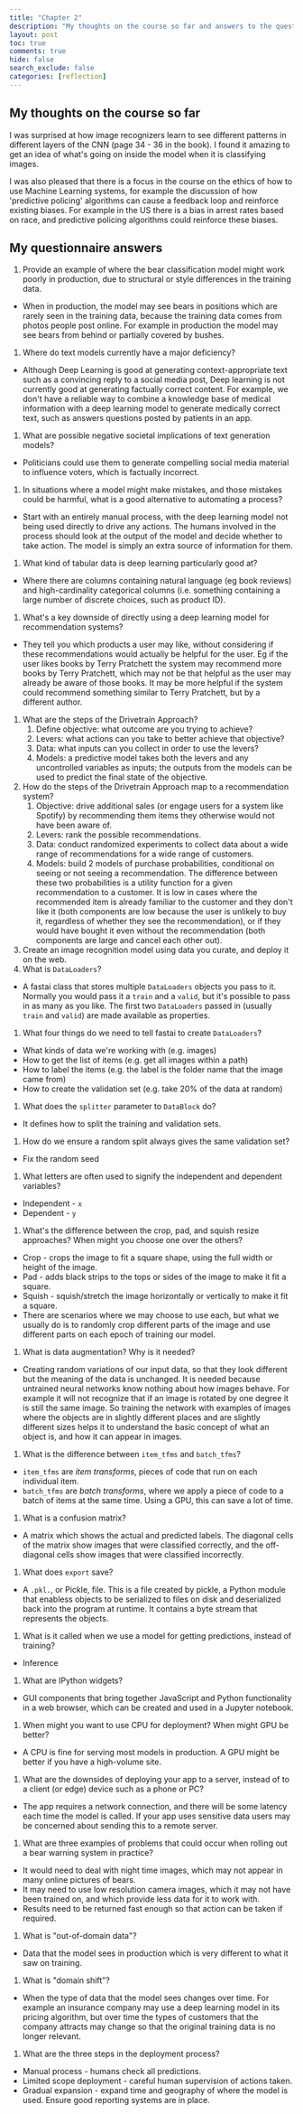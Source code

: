 ```yaml
---
title: "Chapter 2"
description: "My thoughts on the course so far and answers to the questionnaire"
layout: post
toc: true
comments: true
hide: false
search_exclude: false
categories: [reflection]
---
```


## My thoughts on the course so far
I was surprised at how image recognizers learn to see different patterns in different
layers of the CNN (page 34 - 36 in the book). I found it amazing to get an idea of
what's going on inside the model when it is classifying images.

I was also pleased that there is a focus in the course on the ethics of how to use
Machine Learning systems, for example the discussion of how 'predictive policing'
algorithms can cause a feedback loop and reinforce existing biases. For example in the
US there is a bias in arrest rates based on race, and predictive policing algorithms
could reinforce these biases.

## My questionnaire answers
1. Provide an example of where the bear classification model might work poorly in production, due to structural or style differences in the training data.
  - When in production, the model may see bears in positions which are rarely seen in the training data, because the training data comes from photos people post online. For example in production the model may see bears from behind or partially covered by bushes.
1. Where do text models currently have a major deficiency?
  - Although Deep Learning is good at generating context-appropriate text such as a convincing reply to a social media post, Deep learning is not currently good at generating factually correct content. For example, we don't have a reliable way to combine a knowledge base of medical information with a deep learning model to generate medically correct text, such as answers questions posted by patients in an app.
1. What are possible negative societal implications of text generation models?
  - Politicians could use them to generate compelling social media material to influence voters, which is factually incorrect.
1. In situations where a model might make mistakes, and those mistakes could be harmful, what is a good alternative to automating a process?
  - Start with an entirely manual process, with the deep learning model not being used directly to drive any actions. The humans involved in the process should look at the output of the model and decide whether to take action. The model is simply an extra source of information for them.
1. What kind of tabular data is deep learning particularly good at?
  - Where there are columns containing natural language (eg book reviews) and high-cardinality categorical columns (i.e. something containing a large number of discrete choices, such as product ID).
1. What's a key downside of directly using a deep learning model for recommendation systems?
  - They tell you which products a user may like, without considering if these recommendations would actually be helpful for the user. Eg if the user likes books by Terry Pratchett the system may recommend more books by Terry Pratchett, which may not be that helpful as the user may already be aware of those books. It may be more helpful if the system could recommend something similar to Terry Pratchett, but by a different author.
1. What are the steps of the Drivetrain Approach?
    1. Define objective: what outcome are you trying to achieve?
    1. Levers: what actions can you take to better achieve that objective?
    1. Data: what inputs can you collect in order to use the levers?
    1. Models: a predictive model takes both the levers and any uncontrolled variables as inputs; the outputs from the models can be used to predict the final state of the objective.
1. How do the steps of the Drivetrain Approach map to a recommendation system?
    1. Objective: drive additional sales (or engage users for a system like Spotify) by recommending them items they otherwise would not have been aware of.
    1. Levers: rank the possible recommendations.
    1. Data: conduct randomized experiments to collect data about a wide range of recommendations for a wide range of customers.
    1. Models: build 2 models of purchase probabilities, conditional on seeing or not seeing a recommendation. The difference between these two probabilities is a utility function for a given recommendation to a customer. It is low in cases where the recommended item is already familiar to the customer and they don't like it (both components are low because the user is unlikely to buy it, regardless of whether they see the recommendation), or if they would have bought it even without the recommendation (both components are large and cancel each other out).
3. Create an image recognition model using data you curate, and deploy it on the web.
4. What is `DataLoaders`?
  - A fastai class that stores multiple `DataLoaders` objects you pass to it. Normally you would pass it a `train` and a `valid`, but it's possible to pass in as many as you like. The first two `DataLoaders` passed in (usually `train` and `valid`) are made available as properties.
1. What four things do we need to tell fastai to create `DataLoaders`?
  - What kinds of data we're working with (e.g. images)
  - How to get the list of items (e.g. get all images within a path)
  - How to label the items (e.g. the label is the folder name that the image came from)
  - How to create the validation set (e.g. take 20% of the data at random)
1. What does the `splitter` parameter to `DataBlock` do?
  - It defines how to split the training and validation sets.
1. How do we ensure a random split always gives the same validation set?
  - Fix the random seed
1. What letters are often used to signify the independent and dependent variables?
  - Independent - `x`
  - Dependent - `y`
1. What's the difference between the crop, pad, and squish resize approaches? When might you choose one over the others?
  - Crop - crops the image to fit a square shape, using the full width or height of the image. 
  - Pad - adds black strips to the tops or sides of the image to make it fit a square.
  - Squish - squish/stretch the image horizontally or vertically to make it fit a square.
  - There are scenarios where we may choose to use each, but what we usually do is to randomly crop different parts of the image and use different parts on each epoch of training our model.
1. What is data augmentation? Why is it needed?
  - Creating random variations of our input data, so that they look different but the meaning of the data is unchanged. It is needed because untrained neural networks know nothing about how images behave. For example it will not recognize that if an image is rotated by one degree it is still the same image. So training the network with examples of images where the objects are in slightly different places and are slightly different sizes helps it to understand the basic concept of what an object is, and how it can appear in images.
1. What is the difference between `item_tfms` and `batch_tfms`?
  - `item_tfms` are *item transforms*, pieces of code that run on each individual item.
  - `batch_tfms` are *batch transforms*, where we apply a piece of code to a batch of items at the same time. Using a GPU, this can save a lot of time.
1. What is a confusion matrix?
  - A matrix which shows the actual and predicted labels. The diagonal cells of the matrix show images that were classified correctly, and the off-diagonal cells show images that were classified incorrectly.
1. What does `export` save?
  - A `.pkl.`, or Pickle, file. This is a file created by pickle, a Python module that enabless objects to be serialized to files on disk and deserialized back into the program at runtime. It contains a byte stream that represents the objects.
1. What is it called when we use a model for getting predictions, instead of training?
  - Inference
1. What are IPython widgets?
  - GUI components that bring together JavaScript and Python functionality in a web browser, which can be created and used in a Jupyter notebook.
1. When might you want to use CPU for deployment? When might GPU be better?
  - A CPU is fine for serving most models in production. A GPU might be better if you have a high-volume site.
1. What are the downsides of deploying your app to a server, instead of to a client (or edge) device such as a phone or PC?
  - The app requires a network connection, and there will be some latency each time the model is called. If your app uses sensitive data users may be concerned about sending this to a remote server.
1. What are three examples of problems that could occur when rolling out a bear warning system in practice?
  - It would need to deal with night time images, which may not appear in many online pictures of bears.
  - It may need to use low resolution camera images, which it may not have been trained on, and which provide less data for it to work with.
  - Results need to be returned fast enough so that action can be taken if required.
1. What is "out-of-domain data"?
  - Data that the model sees in production which is very different to what it saw on training.
1. What is "domain shift"?
  - When the type of data that the model sees changes over time. For example an insurance company may use a deep learning model in its pricing algorithm, but over time the types of customers that the company attracts may change so that the original training data is no longer relevant.
1. What are the three steps in the deployment process?
  - Manual process - humans check all predictions.
  - Limited scope deployment - careful human supervision of actions taken.
  - Gradual expansion - expand time and geography of where the model is used. Ensure good reporting systems are in place.


